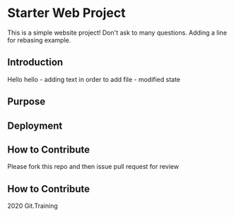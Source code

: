 # Starter Web Project

This is a simple website project! Don't ask to many questions.  Adding a line for rebasing example. 

## Introduction

Hello hello - adding text in order to add file - modified state

## Purpose

## Deployment

## How to Contribute 
Please fork this repo and then issue pull request for review
## How to Contribute 
2020 Git.Training 